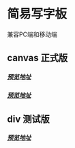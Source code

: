 # 简易写字板
兼容PC端和移动端

## canvas 正式版
##### [预览地址](https://nathanyangcn.github.io/tablet-canvas/elCanvas.html)
##### [预览地址](https://nathanyangcn.github.io/tablet-canvas/elCanvas2.html)

## div 测试版
##### [预览地址](https://nathanyangcn.github.io/tablet-canvas/elDiv.html)
